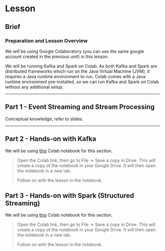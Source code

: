 # Lesson

## Brief

### Preparation and Lesson Overview

We will be using Google Colaboratory (you can use the same google account created in the previous unit) in this lesson.

We will be running Kafka and Spark on Colab. As both Kafka and Spark are distributed frameworks which run on the Java Virtual Machine (JVM), it requires a Java runtime environment to run. Colab comes with a Java runtime environment pre-installed, so we can run Kafka and Spark on Colab without any additional setup.

---

## Part 1 - Event Streaming and Stream Processing

Conceptual knowledge, refer to slides.

---

## Part 2 - Hands-on with Kafka

We will be using [this](https://colab.research.google.com/drive/1WwwGa-tVIqr2aNLPrxqFqFyQAwrxU1JD?usp=sharing) Colab notebook for this section.

> Open the Colab link, then go to File -> Save a copy in Drive. This will create a copy of the notebook in your Google Drive. It will then open the notebook in a new tab.
>
> Follow on with the lesson in the notebook.

## Part 3 - Hands-on with Spark (Structured Streaming)

We will be using [this](https://colab.research.google.com/drive/1xSEbQmCNqW0HdyD8Z4jwKqCffTb28W7q?usp=sharing) Colab notebook for this section.

> Open the Colab link, then go to File -> Save a copy in Drive. This will create a copy of the notebook in your Google Drive. It will then open the notebook in a new tab.
>
> Follow on with the lesson in the notebook.
